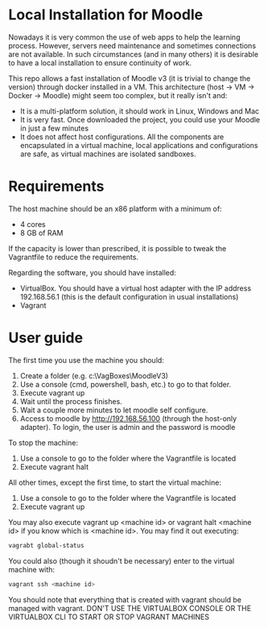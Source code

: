 # Local Installation for Moodle

Nowadays it is very common the use of web apps to help the learning process. However, servers need maintenance and sometimes connections are not available. In such circumstances (and in many others) it is desirable to have a local installation to ensure continuity of work.

This repo allows a fast installation of Moodle v3 (it is trivial to change the version) through docker installed in a VM. This architecture (host -> VM -> Docker -> Moodle) might seem too complex, but it really isn't and:

* It is a multi-platform solution, it should work in Linux, Windows and Mac
* It is very fast. Once downloaded the project, you could use your Moodle in just a few minutes
* It does not affect host configurations. All the components are encapsulated in a virtual machine,
local applications and configurations are safe, as virtual machines are isolated sandboxes.

# Requirements

The host machine should be an x86 platform with a minimum of:

* 4 cores
* 8 GB of RAM

If the capacity is lower than prescribed, it is possible to tweak the Vagrantfile to reduce the requirements.

Regarding the software, you should have installed:

* VirtualBox. You should have a virtual host adapter with the IP address 192.168.56.1 (this is the default configuration in usual installations)
* Vagrant


# User guide

The first time you use the machine you should:
1. Create a folder (e.g. c:\VagBoxes\MoodleV3)
1. Use a console (cmd, powershell, bash, etc.) to go to that folder.
1. Execute vagrant up
1. Wait until the process finishes.
1. Wait a couple more minutes to let moodle self configure.
1. Access to moodle by http://192.168.56.100 (through the host-only adapter). To login, the user is admin
and the password is moodle

To stop the machine:
1. Use a console to go to the folder where the Vagrantfile is located
1. Execute vagrant halt

All other times, except the first time, to start the virtual machine:
1. Use a console to go to the folder where the Vagrantfile is located
1. Execute vagrant up

You may also execute vagrant up \<machine id\> or vagrant halt \<machine id\> if you know which
is \<machine id\>. You may find it out executing:

```bash
vagrabt global-status
```

You could also (though it shoudn't be necessary) enter to the virtual machine with:

```bash
vagrant ssh <machine id>
```

You should note that everything that is created with vagrant should be managed with vagrant. DON'T USE THE VIRTUALBOX CONSOLE OR THE VIRTUALBOX CLI TO START OR STOP VAGRANT MACHINES